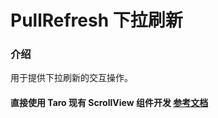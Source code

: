 # PullRefresh 下拉刷新

### 介绍

用于提供下拉刷新的交互操作。

#### 直接使用 Taro 现有 ScrollView 组件开发 [参考文档](https://docs.taro.zone/docs/components/viewContainer/scroll-view)
